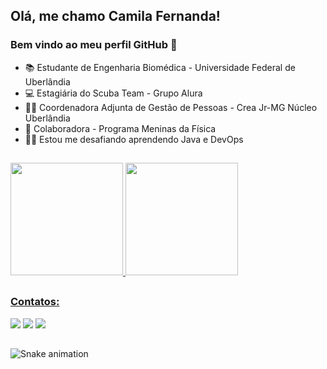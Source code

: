 ## Olá, me chamo Camila Fernanda! 
### Bem vindo ao meu perfil GitHub 👋

- 📚 Estudante de Engenharia Biomédica - Universidade Federal de Uberlândia
- 💻 Estagiária do Scuba Team - Grupo Alura
- 👩‍🔧 Coordenadora Adjunta de Gestão de Pessoas - Crea Jr-MG Núcleo Uberlândia
- 💪 Colaboradora - Programa Meninas da Física
- 👩‍💻 Estou me desafiando aprendendo Java e DevOps

##
<div>
  <a href="https://github.com/camilafernanda">
  <img height="180em" src="https://github-readme-stats.vercel.app/api/top-langs/?username=camilafernanda&layout=compact&langs_count=7&theme=dracula"/>
  <img height="180em" src="https://github-readme-stats.vercel.app/api?username=camilafernanda&show_icons=true&theme=dracula&include_all_commits=true&count_private=true"/>
</div>

##
### Contatos:
<div> 
  <a href="https://instagram.com/camila.fernanda.alves" target="_blank"><img src="https://img.shields.io/badge/-Instagram-%23E4405F?style=for-the-badge&logo=instagram&logoColor=white" target="_blank"></a> 
  <a href = "mailto:millanandanet14@gmail.com"><img src="https://img.shields.io/badge/-Gmail-%23333?style=for-the-badge&logo=gmail&logoColor=white" target="_blank"></a>
  <a href="https://www.linkedin.com/in/camila-fernanda-machado-alves" target="_blank"><img src="https://img.shields.io/badge/-LinkedIn-%230077B5?style=for-the-badge&logo=linkedin&logoColor=white" target="_blank"></a> 
</div>

##
  ![Snake animation](https://github.com/camilafernanda/camilafernanda/blob/output/github-contribution-grid-snake.svg)
  
